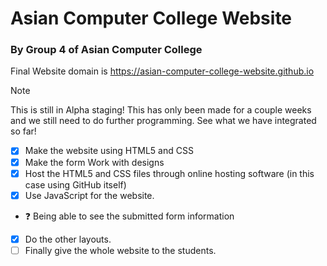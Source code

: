 # Asian Computer College Website
### By Group 4 of Asian Computer College
Final Website domain is
https://asian-computer-college-website.github.io
> [!NOTE]
> This is still in Alpha staging! This has only been made for a couple weeks and we still need to do further programming. See what we have integrated so far!

- [x] Make the website using HTML5 and CSS
- [x] Make the form Work with designs
- [x] Host the HTML5 and CSS files through online hosting software (in this case using GitHub itself)
- [x] Use JavaScript for the website.
- ❓ Being able to see the submitted form information
- [x] Do the other layouts.
- [ ] Finally give the whole website to the students.
